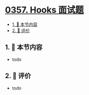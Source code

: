 # [0357. Hooks 面试题](https://github.com/tnotesjs/TNotes.react/tree/main/notes/0357.%20Hooks%20%E9%9D%A2%E8%AF%95%E9%A2%98)

<!-- region:toc -->

- [1. 🎯 本节内容](#1--本节内容)
- [2. 🫧 评价](#2--评价)

<!-- endregion:toc -->

## 1. 🎯 本节内容

- todo

## 2. 🫧 评价

- todo
